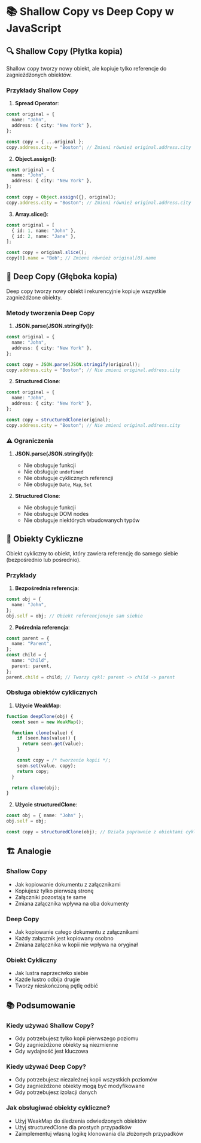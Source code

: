 # 📚 Shallow Copy vs Deep Copy w JavaScript

## 🔍 Shallow Copy (Płytka kopia)

Shallow copy tworzy nowy obiekt, ale kopiuje tylko referencje do zagnieżdżonych obiektów.

### Przykłady Shallow Copy

1. **Spread Operator**:

```typescript
const original = {
  name: "John",
  address: { city: "New York" },
};

const copy = { ...original };
copy.address.city = "Boston"; // Zmieni również original.address.city
```

2. **Object.assign()**:

```typescript
const original = {
  name: "John",
  address: { city: "New York" },
};

const copy = Object.assign({}, original);
copy.address.city = "Boston"; // Zmieni również original.address.city
```

3. **Array.slice()**:

```typescript
const original = [
  { id: 1, name: "John" },
  { id: 2, name: "Jane" },
];

const copy = original.slice();
copy[0].name = "Bob"; // Zmieni również original[0].name
```

## 🎯 Deep Copy (Głęboka kopia)

Deep copy tworzy nowy obiekt i rekurencyjnie kopiuje wszystkie zagnieżdżone obiekty.

### Metody tworzenia Deep Copy

1. **JSON.parse(JSON.stringify())**:

```typescript
const original = {
  name: "John",
  address: { city: "New York" },
};

const copy = JSON.parse(JSON.stringify(original));
copy.address.city = "Boston"; // Nie zmieni original.address.city
```

2. **Structured Clone**:

```typescript
const original = {
  name: "John",
  address: { city: "New York" },
};

const copy = structuredClone(original);
copy.address.city = "Boston"; // Nie zmieni original.address.city
```

### ⚠️ Ograniczenia

1. **JSON.parse(JSON.stringify())**:

   - Nie obsługuje funkcji
   - Nie obsługuje `undefined`
   - Nie obsługuje cyklicznych referencji
   - Nie obsługuje `Date`, `Map`, `Set`

2. **Structured Clone**:
   - Nie obsługuje funkcji
   - Nie obsługuje DOM nodes
   - Nie obsługuje niektórych wbudowanych typów

## 🔄 Obiekty Cykliczne

Obiekt cykliczny to obiekt, który zawiera referencję do samego siebie (bezpośrednio lub pośrednio).

### Przykłady

1. **Bezpośrednia referencja**:

```typescript
const obj = {
  name: "John",
};
obj.self = obj; // Obiekt referencjonuje sam siebie
```

2. **Pośrednia referencja**:

```typescript
const parent = {
  name: "Parent",
};
const child = {
  name: "Child",
  parent: parent,
};
parent.child = child; // Tworzy cykl: parent -> child -> parent
```

### Obsługa obiektów cyklicznych

1. **Użycie WeakMap**:

```typescript
function deepClone(obj) {
  const seen = new WeakMap();

  function clone(value) {
    if (seen.has(value)) {
      return seen.get(value);
    }

    const copy = /* tworzenie kopii */;
    seen.set(value, copy);
    return copy;
  }

  return clone(obj);
}
```

2. **Użycie structuredClone**:

```typescript
const obj = { name: "John" };
obj.self = obj;

const copy = structuredClone(obj); // Działa poprawnie z obiektami cyklicznymi
```

## 🏗️ Analogie

### Shallow Copy

- Jak kopiowanie dokumentu z załącznikami
- Kopiujesz tylko pierwszą stronę
- Załączniki pozostają te same
- Zmiana załącznika wpływa na oba dokumenty

### Deep Copy

- Jak kopiowanie całego dokumentu z załącznikami
- Każdy załącznik jest kopiowany osobno
- Zmiana załącznika w kopii nie wpływa na oryginał

### Obiekt Cykliczny

- Jak lustra naprzeciwko siebie
- Każde lustro odbija drugie
- Tworzy nieskończoną pętlę odbić

## 📚 Podsumowanie

### Kiedy używać Shallow Copy?

- Gdy potrzebujesz tylko kopii pierwszego poziomu
- Gdy zagnieżdżone obiekty są niezmienne
- Gdy wydajność jest kluczowa

### Kiedy używać Deep Copy?

- Gdy potrzebujesz niezależnej kopii wszystkich poziomów
- Gdy zagnieżdżone obiekty mogą być modyfikowane
- Gdy potrzebujesz izolacji danych

### Jak obsługiwać obiekty cykliczne?

- Użyj WeakMap do śledzenia odwiedzonych obiektów
- Użyj structuredClone dla prostych przypadków
- Zaimplementuj własną logikę klonowania dla złożonych przypadków
